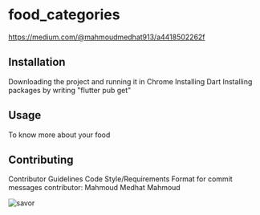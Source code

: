 # food_categories

https://medium.com/@mahmoudmedhat913/a4418502262f

## Installation

Downloading the project and running it in Chrome
Installing Dart
Installing packages by writing "flutter pub get"

## Usage

To know more about your food

## Contributing

Contributor Guidelines
Code Style/Requirements
Format for commit messages
contributor: Mahmoud Medhat Mahmoud

![savor](https://github.com/mahmoudmedhat913/for-your-meal/assets/61985153/50051b9a-8343-47f1-8a48-f1a86858a07c)
